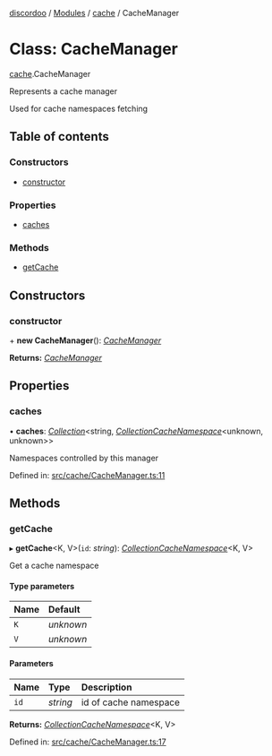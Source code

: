 [discordoo](../README.md) / [Modules](../modules.md) / [cache](../modules/cache.md) / CacheManager

# Class: CacheManager

[cache](../modules/cache.md).CacheManager

Represents a cache manager

Used for cache namespaces fetching

## Table of contents

### Constructors

- [constructor](cache.cachemanager.md#constructor)

### Properties

- [caches](cache.cachemanager.md#caches)

### Methods

- [getCache](cache.cachemanager.md#getcache)

## Constructors

### constructor

\+ **new CacheManager**(): [*CacheManager*](cache.cachemanager.md)

**Returns:** [*CacheManager*](cache.cachemanager.md)

## Properties

### caches

• **caches**: [*Collection*](collection.collection-1.md)<string, [*CollectionCacheNamespace*](cache.collectioncachenamespace.md)<unknown, unknown\>\>

Namespaces controlled by this manager

Defined in: [src/cache/CacheManager.ts:11](https://github.com/Discordoo/discordoo/blob/8db69d8/src/cache/CacheManager.ts#L11)

## Methods

### getCache

▸ **getCache**<K, V\>(`id`: *string*): [*CollectionCacheNamespace*](cache.collectioncachenamespace.md)<K, V\>

Get a cache namespace

#### Type parameters

| Name | Default |
| :------ | :------ |
| `K` | *unknown* |
| `V` | *unknown* |

#### Parameters

| Name | Type | Description |
| :------ | :------ | :------ |
| `id` | *string* | id of cache namespace |

**Returns:** [*CollectionCacheNamespace*](cache.collectioncachenamespace.md)<K, V\>

Defined in: [src/cache/CacheManager.ts:17](https://github.com/Discordoo/discordoo/blob/8db69d8/src/cache/CacheManager.ts#L17)
